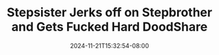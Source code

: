 --- 
title: "Stepsister Jerks off on Stepbrother and Gets Fucked Hard DoodShare"
description: "video bokeh Stepsister Jerks off on Stepbrother and Gets Fucked Hard DoodShare simontok   new"
date: 2024-11-21T15:32:54-08:00
file_code: "osrvaurgyb2s"
draft: false
cover: "rnd0p75lalotqy2a.jpg"
tags: ["Stepsister", "Jerks", "off", "Stepbrother", "and", "Gets", "Fucked", "Hard", "DoodShare", "bokep-indo", "bokep-viral", "bokep-ig"]
length: 619
fld_id: "1235888"
foldername: "Anny Walker"
categories: ["Anny Walker"]
views: 52
---